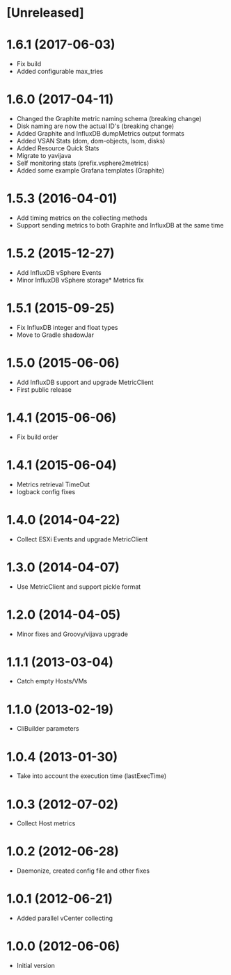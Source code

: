 # [Unreleased]

# 1.6.1 (2017-06-03)
- Fix build
- Added configurable max_tries

# 1.6.0 (2017-04-11)
- Changed the Graphite metric naming schema (breaking change)
- Disk naming are now the actual ID's (breaking change)
- Added Graphite and InfluxDB dumpMetrics output formats
- Added VSAN Stats (dom, dom-objects, lsom, disks)
- Added Resource Quick Stats
- Migrate to yavijava
- Self monitoring stats (prefix.vsphere2metrics)
- Added some example Grafana templates (Graphite)

# 1.5.3 (2016-04-01)
- Add timing metrics on the collecting methods
- Support sending metrics to both Graphite and InfluxDB at the same time

# 1.5.2 (2015-12-27)
- Add InfluxDB vSphere Events
- Minor InfluxDB vSphere storage* Metrics fix

# 1.5.1 (2015-09-25)
- Fix InfluxDB integer and float types
- Move to Gradle shadowJar

# 1.5.0 (2015-06-06)
- Add InfluxDB support and upgrade MetricClient
- First public release

# 1.4.1 (2015-06-06)
- Fix build order

# 1.4.1 (2015-06-04)
- Metrics retrieval TimeOut
- logback config fixes

# 1.4.0 (2014-04-22)
- Collect ESXi Events and upgrade MetricClient

# 1.3.0 (2014-04-07)
- Use MetricClient and support pickle format

# 1.2.0 (2014-04-05)
- Minor fixes and Groovy/vijava upgrade

# 1.1.1 (2013-03-04)
- Catch empty Hosts/VMs

# 1.1.0 (2013-02-19)
- CliBuilder parameters

# 1.0.4 (2013-01-30)
- Take into account the execution time (lastExecTime)

# 1.0.3 (2012-07-02)
- Collect Host metrics

# 1.0.2 (2012-06-28)
- Daemonize, created config file and other fixes

# 1.0.1 (2012-06-21)
- Added parallel vCenter collecting

# 1.0.0 (2012-06-06)
- Initial version

